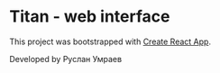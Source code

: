 # Titan - web interface

This project was bootstrapped with [Create React App](https://github.com/facebook/create-react-app).

Developed by Руслан Умраев